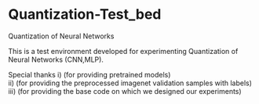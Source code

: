 # Quantization-Test_bed
Quantization of Neural Networks

This is a test environment developed for experimenting Quantization of Neural Networks (CNN,MLP). 



Special thanks 
  i) (for providing pretrained models)   
  ii)  (for providing the preprocessed imagenet validation samples with labels)
  iii) (for providing the base code on which we designed our experiments)


